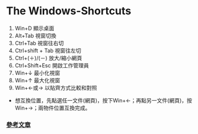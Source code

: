 # The Windows-Shortcuts
1. Win+D 顯示桌面
2. Alt+Tab 視窗切換
3. Ctrl+Tab 視窗往右切
4. Ctrl+shift + Tab 視窗往左切
5. Ctrl+(＋)/(－) 放大/縮小網頁
6. Ctrl+Shift+Esc 開啟工作管理員
7. Win+↓ 最小化視窗 
8. Win+↑ 最大化視窗
9. Win+←或→ 以貼齊方式比較和對照
  * 想互換位置，先點選任一文件(網頁)，按下Win+←；再點另一文件(網頁)，按Win+→；兩物件位置互換完成。
### [參考文章](https://www.chinatimes.com/realtimenews/20150218000231-260412?chdtv)

